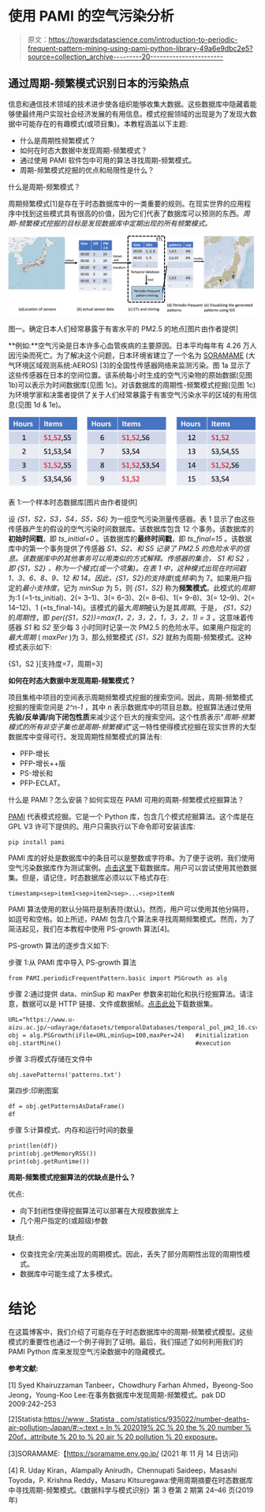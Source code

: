 # 使用 PAMI 的空气污染分析

> 原文：<https://towardsdatascience.com/introduction-to-periodic-frequent-pattern-mining-using-pami-python-library-49a6e9dbc2e5?source=collection_archive---------20----------------------->

## 通过周期-频繁模式识别日本的污染热点

信息和通信技术领域的技术进步使各组织能够收集大数据。这些数据库中隐藏着能够使最终用户实现社会经济发展的有用信息。模式挖掘领域的出现是为了发现大数据中可能存在的有趣模式(或项目集)。本教程涵盖以下主题:

*   什么是周期性频繁模式？
*   如何在时态大数据中发现周期-频繁模式？
*   通过使用 PAMI 软件包中可用的算法寻找周期-频繁模式。
*   周期-频繁模式挖掘的优点和局限性是什么？

什么是周期-频繁模式？

周期频繁模式[1]是存在于时态数据库中的一类重要的规则。在现实世界的应用程序中找到这些模式具有很高的价值，因为它们代表了数据库可以预测的东西。*周期-频繁模式挖掘的目标是发现数据库中定期出现的所有频繁模式。*

![](img/2e6c7edc38c00b60bc8e0e300473520f.png)

图一。确定日本人们经常暴露于有害水平的 PM2.5 的地点[图片由作者提供]

**例如:**空气污染是日本许多心血管疾病的主要原因。日本平均每年有 4.26 万人因污染而死亡。为了解决这个问题，日本环境省建立了一个名为 [SORAMAME](https://soramame.env.go.jp/) (大气环境区域观测系统:AEROS) [3]的全国性传感器网络来监测污染。图 1a 显示了这些传感器在日本的空间位置。该系统每小时生成的空气污染物的原始数据(见图 1b)可以表示为时间数据库(见图 1c)。对该数据库的周期性-频繁模式挖掘(见图 1c)为环境学家和决策者提供了关于人们经常暴露于有害空气污染水平的区域的有用信息(见图 1d & 1e)。

![](img/12a4ed286f4150b93c74abac114c1f31.png)

表 1:一个样本时态数据库[图片由作者提供]

设 *{S1，S2，S3，S4，S5，S6}* 为一组空气污染测量传感器。表 1 显示了由这些传感器产生的假设的空气污染时间数据库。该数据库包含 12 个事务。该数据库的**初始时间戳**，即 *ts_initial=0* 。该数据库的**最终时间戳**，即 *ts_final=15* 。该数据库中的第一个事务提供了传感器 *S1、S2、*和 *S5* 记录了 PM2.5 的危险水平的信息。该数据库中的其他事务可以用类似的方式解释。传感器的集合， *S1* 和 *S2* ，即 *{S1，S2}* ，称为一个模式(或一个项集)。在表 1 中，这种模式出现在时间戳 1、3、6、8、9、12 和 14。因此，{S1，S2}的*支持度*(或*频率*)为 7。如果用户指定的*最小支持度*，记为 *minSup* 为 5，则 *{S1，S2}* 称为**频繁模式**。此模式的*周期*为:1 (=1-ts_initial)、2(= 3–1)、3(= 6–3)、2(= 8–6)、1(= 9–8)、3(= 12–9)、2(= 14–12)、1 (=ts_final-14)。该模式的最大*周期*被认为是其*周期*。于是， *{S1，S2}* 的*周期性*，即 *per({S1，S2})=max(1，2，3，2，1，3，2，1) = 3* 。这意味着传感器 *S1* 和 *S2* 至少每 3 小时同时记录一次 PM2.5 的危险水平。如果用户指定的*最大周期* ( *maxPer* )为 3，那么频繁模式 *{S1，S2}* 就称为周期-频繁模式。这种模式表示如下:

{S1，S2 }[支持度=7，周期=3]

**如何在时态大数据中发现周期-频繁模式？**

项目集格中项目的空间表示周期频繁模式挖掘的搜索空间。因此，周期-频繁模式挖掘的搜索空间是 *2^n-1* ，其中 *n* 表示数据库中的项目总数。挖掘算法通过使用**先验/反单调/向下闭包性质**来减少这个巨大的搜索空间。这个性质表示"*周期-频繁模式的所有非空子集也是周期-频繁模式*"这一特性使得模式挖掘在现实世界的大型数据库中变得可行。发现周期性频繁模式的算法有:

*   PFP-增长
*   PFP-增长++版
*   PS-增长和
*   PFP-ECLAT。

什么是 PAMI？怎么安装？如何实现在 PAMI 可用的周期-频繁模式挖掘算法？

[PAMI](https://github.com/udayRage/PAMI) 代表模式挖掘。它是一个 Python 库，包含几个模式挖掘算法。这个库是在 GPL V3 许可下提供的。用户只需执行以下命令即可安装该库:

```
pip install pami
```

PAMI 库的好处是数据库中的条目可以是整数或字符串。为了便于说明，我们使用空气污染数据库作为测试案例。[点击这里](https://www.u-aizu.ac.jp/~udayrage/datasets/temporalDatabases/temporal_pol_pm2_16.csv)下载数据库。用户可以尝试使用其他数据集。但是，请记住，时态数据库必须以以下格式存在:

```
timestamp<sep>item1<sep>item2<sep>...<sep>itemN
```

PAMI 算法使用的默认分隔符是制表符(默认)。然而，用户可以使用其他分隔符，如逗号和空格。如上所述，PAMI 包含几个算法来寻找周期频繁模式。然而，为了简洁起见，我们在本教程中使用 PS-growth 算法[4]。

PS-growth 算法的逐步含义如下:

步骤 1:从 PAMI 库中导入 PS-growth 算法

```
from PAMI.periodicFrequentPattern.basic import PSGrowth as alg
```

步骤 2:通过提供 data、minSup 和 maxPer 参数来初始化和执行挖掘算法。请注意，数据可以是 HTTP 链接、文件或数据帧。[点击此处](https://www.u-aizu.ac.jp/~udayrage/datasets/temporalDatabases/temporal_pol_pm2_16.csv)下载数据集。

```
URL="https://www.u-aizu.ac.jp/~udayrage/datasets/temporalDatabases/temporal_pol_pm2_16.csv"
obj = alg.PSGrowth(iFile=URL,minSup=100,maxPer=24)   #initialization
obj.startMine()                                      #execution 
```

步骤 3:将模式存储在文件中

```
obj.savePatterns('patterns.txt')
```

第四步:印刷图案

```
df = obj.getPatternsAsDataFrame()
df
```

步骤 5:计算模式、内存和运行时间的数量

```
print(len(df))
print(obj.getMemoryRSS())
print(obj.getRuntime())
```

**周期-频繁模式挖掘算法的优缺点是什么？**

优点:

*   向下封闭性使得挖掘算法可以部署在大规模数据库上
*   几个用户指定的(或超级)参数

缺点:

*   仅查找完全/完美出现的周期模式。因此，丢失了部分周期性出现的周期性模式。
*   数据库中可能生成了太多模式。

# **结论**

在这篇博客中，我们介绍了可能存在于时态数据库中的周期-频繁模式模型。这些模式的重要性也通过一个例子得到了证明。最后，我们描述了如何利用我们的 PAMI Python 库来发现空气污染数据中的隐藏模式。

**参考文献:**

[1] Syed Khairuzzaman Tanbeer，Chowdhury Farhan Ahmed，Byeong-Soo Jeong，Young-Koo Lee:在事务数据库中发现周期-频繁模式。pak DD 2009:242–253

[2]Statista:[https://www . Statista . com/statistics/935022/number-deaths-air-pollution-Japan/#:~:text = In % 202019% 2C % 20 the % 20 number % 20of，attribute % 20 to % 20 air % 20 pollution % 20 exposure](https://www.statista.com/statistics/935022/number-deaths-air-pollution-japan/#:~:text=In%202019%2C%20the%20number%20of,attributable%20to%20air%20pollution%20exposure)。

[3]SORAMAME:【https://soramame.env.go.jp/ (2021 年 11 月 14 日访问)

[4] R. Uday Kiran，Alampally Anirudh，Chennupati Saideep，Masashi Toyoda，P. Krishna Reddy，Masaru Kitsuregawa:使用周期摘要在时态数据库中寻找周期-频繁模式。《数据科学与模式识别》第 3 卷第 2 期第 24–46 页(2019 年)